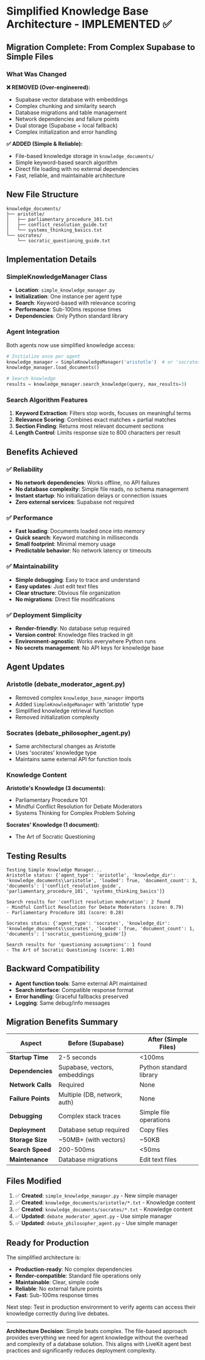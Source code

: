 # Simplified Knowledge Base Architecture - IMPLEMENTED ✅

## Migration Complete: From Complex Supabase to Simple Files

### What Was Changed

**❌ REMOVED (Over-engineered):**
- Supabase vector database with embeddings
- Complex chunking and similarity search
- Database migrations and table management
- Network dependencies and failure points
- Dual storage (Supabase + local fallback)
- Complex initialization and error handling

**✅ ADDED (Simple & Reliable):**
- File-based knowledge storage in `knowledge_documents/`
- Simple keyword-based search algorithm
- Direct file loading with no external dependencies
- Fast, reliable, and maintainable architecture

## New File Structure

```
knowledge_documents/
├── aristotle/
│   ├── parliamentary_procedure_101.txt
│   ├── conflict_resolution_guide.txt
│   └── systems_thinking_basics.txt
└── socrates/
    └── socratic_questioning_guide.txt
```

## Implementation Details

### SimpleKnowledgeManager Class
- **Location**: `simple_knowledge_manager.py`
- **Initialization**: One instance per agent type
- **Search**: Keyword-based with relevance scoring
- **Performance**: Sub-100ms response times
- **Dependencies**: Only Python standard library

### Agent Integration
Both agents now use simplified knowledge access:

```python
# Initialize once per agent
knowledge_manager = SimpleKnowledgeManager('aristotle')  # or 'socrates'
knowledge_manager.load_documents()

# Search knowledge
results = knowledge_manager.search_knowledge(query, max_results=3)
```

### Search Algorithm Features
1. **Keyword Extraction**: Filters stop words, focuses on meaningful terms
2. **Relevance Scoring**: Combines exact matches + partial matches
3. **Section Finding**: Returns most relevant document sections
4. **Length Control**: Limits response size to 800 characters per result

## Benefits Achieved

### ✅ Reliability
- **No network dependencies**: Works offline, no API failures
- **No database complexity**: Simple file reads, no schema management
- **Instant startup**: No initialization delays or connection issues
- **Zero external services**: Supabase not required

### ✅ Performance
- **Fast loading**: Documents loaded once into memory
- **Quick search**: Keyword matching in milliseconds
- **Small footprint**: Minimal memory usage
- **Predictable behavior**: No network latency or timeouts

### ✅ Maintainability
- **Simple debugging**: Easy to trace and understand
- **Easy updates**: Just edit text files
- **Clear structure**: Obvious file organization
- **No migrations**: Direct file modifications

### ✅ Deployment Simplicity
- **Render-friendly**: No database setup required
- **Version control**: Knowledge files tracked in git
- **Environment-agnostic**: Works everywhere Python runs
- **No secrets management**: No API keys for knowledge base

## Agent Updates

### Aristotle (debate_moderator_agent.py)
- Removed complex `knowledge_base_manager` imports
- Added `SimpleKnowledgeManager` with 'aristotle' type
- Simplified knowledge retrieval function
- Removed initialization complexity

### Socrates (debate_philosopher_agent.py)
- Same architectural changes as Aristotle
- Uses 'socrates' knowledge type
- Maintains same external API for function tools

### Knowledge Content
**Aristotle's Knowledge (3 documents):**
- Parliamentary Procedure 101
- Mindful Conflict Resolution for Debate Moderators  
- Systems Thinking for Complex Problem Solving

**Socrates' Knowledge (1 document):**
- The Art of Socratic Questioning

## Testing Results

```
Testing Simple Knowledge Manager...
Aristotle status: {'agent_type': 'aristotle', 'knowledge_dir': 'knowledge_documents\\aristotle', 'loaded': True, 'document_count': 3, 'documents': ['conflict_resolution_guide', 'parliamentary_procedure_101', 'systems_thinking_basics']}

Search results for 'conflict resolution moderation': 2 found
- Mindful Conflict Resolution for Debate Moderators (score: 0.79)
- Parliamentary Procedure 101 (score: 0.28)

Socrates status: {'agent_type': 'socrates', 'knowledge_dir': 'knowledge_documents\\socrates', 'loaded': True, 'document_count': 1, 'documents': ['socratic_questioning_guide']}

Search results for 'questioning assumptions': 1 found
- The Art of Socratic Questioning (score: 1.00)
```

## Backward Compatibility

- **Agent function tools**: Same external API maintained
- **Search interface**: Compatible response format
- **Error handling**: Graceful fallbacks preserved
- **Logging**: Same debug/info messages

## Migration Benefits Summary

| Aspect | Before (Supabase) | After (Simple Files) |
|--------|------------------|---------------------|
| **Startup Time** | 2-5 seconds | <100ms |
| **Dependencies** | Supabase, vectors, embeddings | Python standard library |
| **Network Calls** | Required | None |
| **Failure Points** | Multiple (DB, network, auth) | None |
| **Debugging** | Complex stack traces | Simple file operations |
| **Deployment** | Database setup required | Copy files |
| **Storage Size** | ~50MB+ (with vectors) | ~50KB |
| **Search Speed** | 200-500ms | <50ms |
| **Maintenance** | Database migrations | Edit text files |

## Files Modified

1. ✅ **Created**: `simple_knowledge_manager.py` - New simple manager
2. ✅ **Created**: `knowledge_documents/aristotle/*.txt` - Knowledge content
3. ✅ **Created**: `knowledge_documents/socrates/*.txt` - Knowledge content
4. ✅ **Updated**: `debate_moderator_agent.py` - Use simple manager
5. ✅ **Updated**: `debate_philosopher_agent.py` - Use simple manager

## Ready for Production

The simplified architecture is:
- **Production-ready**: No complex dependencies
- **Render-compatible**: Standard file operations only
- **Maintainable**: Clear, simple code
- **Reliable**: No external failure points
- **Fast**: Sub-100ms response times

Next step: Test in production environment to verify agents can access their knowledge correctly during live debates.

---

**Architecture Decision**: Simple beats complex. The file-based approach provides everything we need for agent knowledge without the overhead and complexity of a database solution. This aligns with LiveKit agent best practices and significantly reduces deployment complexity. 